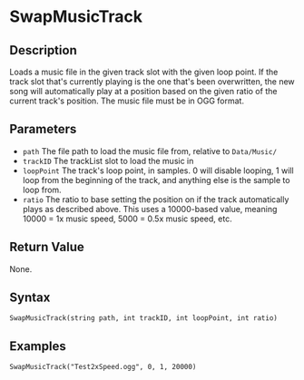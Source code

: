 # SwapMusicTrack

## Description
Loads a music file in the given track slot with the given loop point. If the track slot that's currently playing is the one that's been overwritten, the new song will automatically play at a position based on the given ratio of the current track's position. The music file must be in OGG format.

## Parameters

- `path`
The file path to load the music file from, relative to `Data/Music/`
- `trackID`
The trackList slot to load the music in
- `loopPoint`
The track's loop point, in samples. 0 will disable looping, 1 will loop from the beginning of the track, and anything else is the sample to loop from.
- `ratio`
The ratio to base setting the position on if the track automatically plays as described above. This uses a 10000-based value, meaning 10000 = 1x music speed, 5000 = 0.5x music speed, etc.

## Return Value
None.

## Syntax
```
SwapMusicTrack(string path, int trackID, int loopPoint, int ratio)
```

## Examples
```
SwapMusicTrack("Test2xSpeed.ogg", 0, 1, 20000)
```